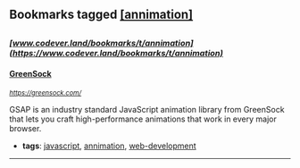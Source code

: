 ## Bookmarks tagged [[annimation]](https://www.codever.land/search?q=[annimation])

_<sup><sup>[www.codever.land/bookmarks/t/annimation](https://www.codever.land/bookmarks/t/annimation)</sup></sup>_
---
#### [GreenSock](https://greensock.com/)
_<sup>https://greensock.com/</sup>_

GSAP is an industry standard JavaScript animation library from GreenSock that lets you craft high-performance animations that work in every major browser.
* **tags**: [javascript](../tagged/javascript.md), [annimation](../tagged/annimation.md), [web-development](../tagged/web-development.md)
---
